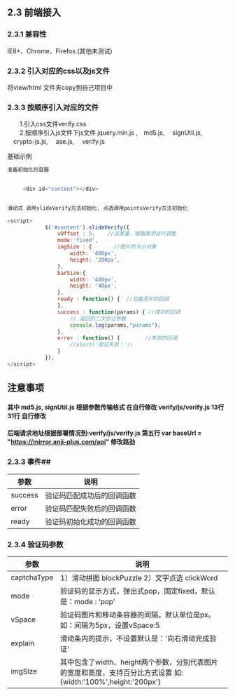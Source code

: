## 2.3 前端接入
### 2.3.1 兼容性
IE8+、Chrome、Firefox.(其他未测试)
### 2.3.2 引入对应的css以及js文件
将view/html 文件夹copy到自己项目中

### 2.3.3 按顺序引入对应的文件
　　1.引入css文件verify.css　<br/>
　　2.按顺序引入js文件下js文件 jquery.min.js ,　md5.js, 　signUtil.js, 　crypto-js.js, 　ase.js, 　verify.js


基础示例
```javascript
准备初始化的容器

 
     <div id="content"></div>

       
滑动式 调用slideVerify方法初始化; 点选调用pointsVerify方法初始化

<script> 
            $('#content').slideVerify({
                vOffset : 5,	//误差量，根据需求自行调整
                mode:'fixed',
                imgSize : {       //图片的大小对象
                    width: '400px',
                    height: '200px',
                },
                barSize:{
                    width: '400px',
                    height: '40px',
                },
                ready : function() {  //加载完毕的回调
                },
                success : function(params) { //成功的回调
                    // 返回的二次验证参数
                    console.log(params,"params");
                },
                error : function() {        //失败的回调
                    //alert('验证失败！');
                }
            });
</script> 
```


## 注意事项
#### 其中 md5.js,  signUtil.js 根据参数传输格式 在自行修改 verify/js/verify.js  13行31行 自行修改
#### 后端请求地址根据部署情况到:verify/js/verify.js 第五行 var baseUrl = "https://mirror.anji-plus.com/api" 修改路劲

### 2.3.3 事件## 

|  参数 | 说明  |
| ------------ | ------------ |
| success  | 验证码匹配成功后的回调函数  |
| error  | 验证码匹配失败后的回调函数  |
| ready  |  验证码初始化成功的回调函数 |

### 2.3.4 验证码参数

| 参数  | 说明  |
| ------------ | ------------ |
| captchaType  | 1）滑动拼图 blockPuzzle  2）文字点选 clickWord  |
| mode  | 验证码的显示方式，弹出式pop，固定fixed，默认是：mode : ‘pop’  |
| vSpace  | 验证码图片和移动条容器的间隔，默认单位是px。如：间隔为5px，设置vSpace:5  |
| explain  |  滑动条内的提示，不设置默认是：'向右滑动完成验证' |
|  imgSize |  其中包含了width、height两个参数，分别代表图片的宽度和高度，支持百分比方式设置 如:{width:'100%',height:'200px'} |
